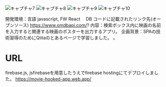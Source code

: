 ![キャプチャ7](https://user-images.githubusercontent.com/70077254/118194163-ea53ad80-b483-11eb-91ae-af614f8f9d9f.PNG)
![キャプチャ8](https://user-images.githubusercontent.com/70077254/118194489-664df580-b484-11eb-94f1-9a70f4f118d5.PNG)
![キャプチャ9](https://user-images.githubusercontent.com/70077254/118194493-66e68c00-b484-11eb-9734-e5e199bc304c.PNG)
![キャプチャ10](https://user-images.githubusercontent.com/70077254/118194496-677f2280-b484-11eb-9a7e-546419a7d936.PNG)

開発環境：言語 javascript, FW React 　DB コードに記載されたリンク先(オープンソース) https://www.omdbapi.com/?
内容：検索ボックス内に映画の名前を入力すると関連する映画のポスターを出力するアプリ。
企画背景：SPAの技術習得のためにQiitaのとあるページで学習しました。
。

# URL
firebase.js, jsfirebaseを用意したうえでfirebase hostingにてデプロイしました。
https://movie-hooked-app.web.app/



